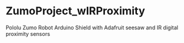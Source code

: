 # ZumoProject_wIRProximity
Pololu Zumo Robot Arduino Shield with Adafruit seesaw and IR digital proximity sensors
